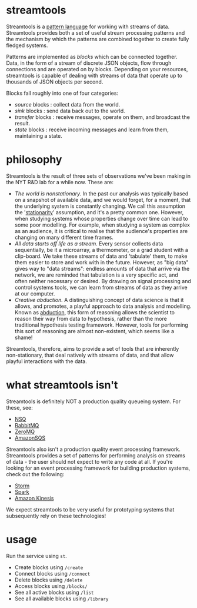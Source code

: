 streamtools
===========

Streamtools is a [pattern language](http://en.wikipedia.org/wiki/Pattern_language) 
for working with streams of data. Streamtools provides both a set of
useful stream processing patterns and the mechanism by which the patterns are 
combined together to create fully fledged systems. 

Patterns are implemented as *blocks* which can be connected together. Data, in
the form of a stream of discrete JSON objects, flow through connections and are operated on by
blocks. Depending on your resources, streamtools is capable of dealing with streams of data that operate up to thousands of JSON objects per second.

Blocks fall roughly into one of four categories:
* *source* blocks : collect data from the world.
* *sink* blocks : send data back out to the world.
* *transfer* blocks : receive messages, operate on them, and
  broadcast the result. 
* *state* blocks : receive incoming messages and learn from them,
  maintaining a state.


philosophy
==========

Streamtools is the result of three sets of observations we've been making in the
NYT R&D lab for a while now. These are:
* *The world is nonstationary.* In the past our analysis was typically based on a snapshot of
  available data, and we would forget, for a moment, that the
  underlying system is constantly changing. We call this assumption the
  '[stationarity](http://en.wikipedia.org/wiki/Stationary_process)' assumption, 
  and it's a pretty common one. However, when studying systems whose properties change over time can lead to some poor
  modelling. For example, when studying a system as complex as an audience, it is critical
  to realise that the audience's properties are changing on many different time
  frames. 
* *All data starts off life as a stream.* Every sensor collects data
  sequentially, be it a microarray, a thermometer, or a grad student with a
  clip-board. We take these streams of data and 'tabulate' them, to make them
  easier to store and work with in the future. However, as "big data" gives way
  to "data streams": endless amounts of data that arrive via the network, we are
  reminded that tabulation is a very specific act, and often neither necessary
  or desired. By drawing on signal processing and control systems tools, we can
  learn from streams of data as they arrive at our computer.
* *Creative abduction.* A distinguishing concept of data science is that it
  allows, and promotes, a playful approach to data analysis and modelling. Known
  as [abduction](http://en.wikipedia.org/wiki/Abductive_reasoning), this form of
  reasoning allows the scientist to reason their way from data to hypothesis, rather than
  the more traditional hypothesis testing framework. However, tools for
  performing this sort of reasoning are almost non-existent, which seems like a
  shame!

Streamtools, therefore, aims to provide a set of tools that are inherently
non-stationary, that deal natively with streams of data, and that allow playful
interactions with the data. 

what streamtools isn't
======================

Streamtools is definitely NOT a production quality queueing system. For these,
see:
* [NSQ](http://bitly.github.io/nsq/)
* [RabbitMQ](http://www.rabbitmq.com/)
* [ZeroMQ](http://zeromq.org/)
* [AmazonSQS](http://aws.amazon.com/sqs/)

Streamtools also isn't a production quality event processing framework. Streamtools provides a set
of patterns for performing analysis on streams of data - the user should not
expect to write any code at all. If you're looking for an event processing
framework for building production systems, check out the following:
* [Storm](http://storm-project.net/)
* [Spark](http://spark.incubator.apache.org/)
* [Amazon Kinesis](http://aws.amazon.com/kinesis/)

We expect streamtools to be very useful for prototyping systems that
subsequently rely on these technologies!

usage
=====

Run the service using `st`.

* Create blocks using `/create`
* Connect blocks using `/connect`
* Delete blocks using `/delete`
* Access blocks using `/blocks/`
* See all active blocks using `/list`
* See all available blocks using `/library`
